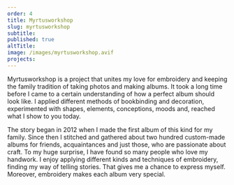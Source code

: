 ```yaml
---
order: 4
title: Myrtusworkshop
slug: myrtusworkshop
subtitle:
published: true
altTitle:
image: /images/myrtusworkshop.avif
projects:
---
```


Myrtusworkshop is a project that unites my love for embroidery and keeping the family tradition of taking photos and making albums. It took a long time before I came to a certain understanding of how a perfect album should look like. I applied different methods of bookbinding and decoration, experimented with shapes, elements, conceptions, moods and, reached what I show to you today.

The story began in 2012 when I made the first album of this kind for my family. Since then I stitched and gathered about two hundred custom-made albums for friends, acquaintances and just those, who are passionate about craft. To my huge surprise, I have found so many people who love my handwork. I enjoy applying different kinds and techniques of embroidery, finding my way of telling stories. That gives me a chance to express myself. Moreover, embroidery makes each album very special.
